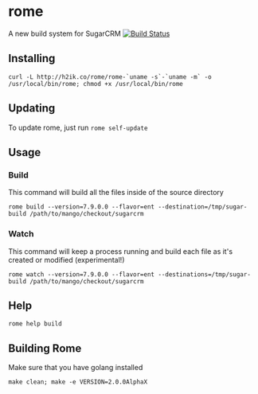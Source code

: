 # rome
A new build system for SugarCRM [![Build Status](https://travis-ci.org/jwhitcraft/rome.svg?branch=master)](https://travis-ci.org/jwhitcraft/rome)

## Installing
```shell
curl -L http://h2ik.co/rome/rome-`uname -s`-`uname -m` -o /usr/local/bin/rome; chmod +x /usr/local/bin/rome
```

## Updating
To update rome, just run `rome self-update`

## Usage

### Build
This command will build all the files inside of the source directory

`rome build --version=7.9.0.0 --flavor=ent --destination=/tmp/sugar-build /path/to/mango/checkout/sugarcrm`

### Watch
This command will keep a process running and build each file as it's created or modified (experimental!)

`rome watch --version=7.9.0.0 --flavor=ent --destinations=/tmp/sugar-build /path/to/mango/checkout/sugarcrm`

## Help
`rome help build`

## Building Rome
Make sure that you have golang installed

`make clean; make -e VERSION=2.0.0AlphaX`
